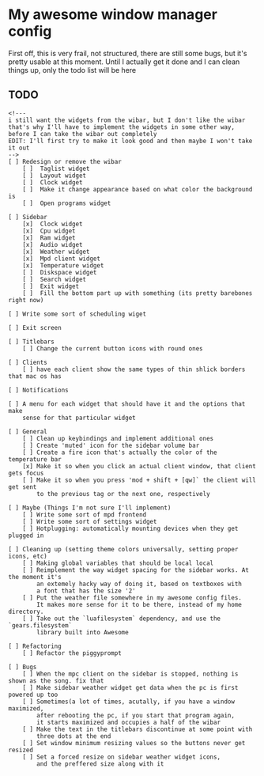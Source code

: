 # My awesome window manager config

First off, this is very frail, not structured, there are still some bugs,
but it's pretty usable at this moment.
Until I actually get it done and I can clean things up, only the todo list
will be here

## TODO
    <!--- 
    i still want the widgets from the wibar, but I don't like the wibar
    that's why I'll have to implement the widgets in some other way,
    before I can take the wibar out completely
    EDIT: I'll first try to make it look good and then maybe I won't take it out
    -->
    [ ] Redesign or remove the wibar
        [ ]  Taglist widget
        [ ]  Layout widget
        [ ]  Clock widget
        [ ]  Make it change appearance based on what color the background is
        [ ]  Open programs widget

    [ ] Sidebar
        [x]  Clock widget
        [x]  Cpu widget
        [x]  Ram widget
        [x]  Audio widget
        [x]  Weather widget
        [x]  Mpd client widget
        [x]  Temperature widget
        [ ]  Diskspace widget
        [ ]  Search widget
        [ ]  Exit widget
        [ ]  Fill the bottom part up with something (its pretty barebones right now)

    [ ] Write some sort of scheduling wiget

    [ ] Exit screen

    [ ] Titlebars
        [ ] Change the current button icons with round ones

    [ ] Clients
        [ ] have each client show the same types of thin shlick borders that mac os has

    [ ] Notifications

    [ ] A menu for each widget that should have it and the options that make
        sense for that particular widget

    [ ] General
        [ ] Clean up keybindings and implement additional ones
        [ ] Create 'muted' icon for the sidebar volume bar 
        [ ] Create a fire icon that's actually the color of the temperature bar
        [x] Make it so when you click an actual client window, that client gets focus
        [ ] Make it so when you press 'mod + shift + [qw]` the client will get sent
            to the previous tag or the next one, respectively

    [ ] Maybe (Things I'm not sure I'll implement)
        [ ] Write some sort of mpd frontend
        [ ] Write some sort of settings widget
        [ ] Hotplugging: automatically mounting devices when they get plugged in

    [ ] Cleaning up (setting theme colors universally, setting proper icons, etc)
        [ ] Making global variables that should be local local
        [ ] Reimplement the way widget spacing for the sidebar works. At the moment it's
            an extemely hacky way of doing it, based on textboxes with
            a font that has the size '2'
        [ ] Put the weather file somewhere in my awesome config files.
            It makes more sense for it to be there, instead of my home directory.
        [ ] Take out the `luafilesystem` dependency, and use the `gears.filesystem`
            library built into Awesome

    [ ] Refactoring
        [ ] Refactor the piggyprompt

    [ ] Bugs
        [ ] When the mpc client on the sidebar is stopped, nothing is shown as the song. fix that
        [ ] Make sidebar weather widget get data when the pc is first powered up too
        [ ] Sometimes(a lot of times, acutally, if you have a window maximized,
            after rebooting the pc, if you start that program again, 
            it starts maximized and occupies a half of the wibar
        [ ] Make the text in the titlebars discontinue at some point with 
            three dots at the end
        [ ] Set window minimum resizing values so the buttons never get resized
        [ ] Set a forced resize on sidebar weather widget icons, 
            and the preffered size along with it

